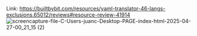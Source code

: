   Link: https://builtbybit.com/resources/yaml-translator-46-langs-exclusions.65012/reviews#resource-review-41914
  ![screencapture-file-C-Users-juanc-Desktop-PAGE-index-html-2025-04-27-00_21_15 (2)](https://github.com/user-attachments/assets/28cfbb49-e762-4ba9-8e91-f0a3804a25ba)
